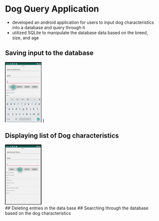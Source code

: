 # Dog Query Application
- developed an android application for users to input dog characteristics into a database and query through it
- utilized SQLite to manipulate the database data based on the breed, size, and age
## Saving input to the database
<img src=images/image2.png width= "120">  )
<br/>
## Displaying list of Dog characteristics
<img src=images/image3.png width= "120">
<br/>
## Deleting entries in the data base
## Searching through the database based on the dog characteristics 
